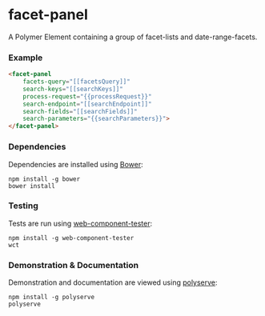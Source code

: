 # facet-panel

A Polymer Element containing a group of facet-lists and date-range-facets.

### Example
```html
<facet-panel
    facets-query="[[facetsQuery]]"
    search-keys="[[searchKeys]]"
    process-request="{{processRequest}}"
    search-endpoint="[[searchEndpoint]]"
    search-fields="[[searchFields]]"
    search-parameters="{{searchParameters}}">
</facet-panel>
```

### Dependencies

Dependencies are installed using [Bower](http://bower.io/):

    npm install -g bower
    bower install

### Testing

Tests are run using [web-component-tester](https://github.com/Polymer/web-component-tester):

    npm install -g web-component-tester
    wct

### Demonstration & Documentation

Demonstration and documentation are viewed using [polyserve](https://github.com/PolymerLabs/polyserve):

    npm install -g polyserve
    polyserve

